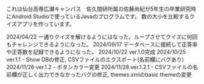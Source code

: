 これは仙台高専広瀬キャンパス　佐久間研所属の佐藤尚紀が5年生の卒業研究時にAndroid Studioで使っているJavaのプログラムです。
数の大小を比較するクイズアプリを作っています。

2024/04/22 一通りクイズを解けるようにはなった。ループさせてクイズに何回もチャレンジできるようになった。
2024/09/17 データベースに接続して正答率や正答数を記録できるようになった。
2024/10/22 ver.1.0完成
2024/10/25 ver.1.1 - Show DBの修正, CSVファイルのエクスポート(名前欄にバグあり)
2024/11/26 ver.1.2 - ボタンカラー変更
2024/11/28 ver.1.2.1 - CSVファイルの名前欄が正しく出力できなかったバグの修正, themes.xmlのbasic themeの変更
